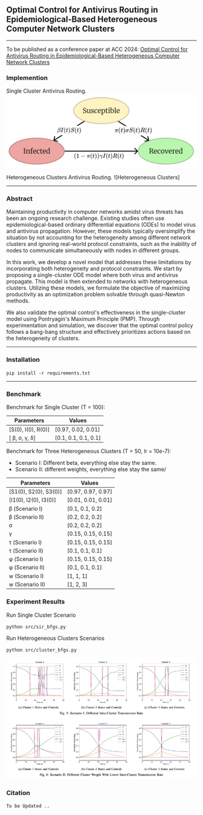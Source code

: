 ## Optimal Control for Antivirus Routing in Epidemiological-Based Heterogeneous Computer Network Clusters

----
To be published as a conference paper at ACC 2024: [Optimal Control for Antivirus Routing in Epidemiological-Based Heterogeneous Computer Network Clusters](assets/preprint.pdf)

### Implemention
Single Cluster Antivirus Routing.
![Single Cluster](assets/singlecluster_updated.png)

Heterogeneous Clusters Antivirus Routing.
![Heterogeneous Clusters]

----

### Abstract
Maintaining productivity in computer networks amidst virus threats has been an ongoing research challenge. Existing studies often use epidemiological-based ordinary differential equations (ODEs) to model virus and antivirus propagation. However, these models typically oversimplify the situation by not accounting for the heterogeneity among different network clusters and ignoring real-world protocol constraints, such as the inability of nodes to communicate simultaneously with nodes in different groups.

In this work, we develop a novel model that addresses these limitations by incorporating both heterogeneity and protocol constraints. We start by proposing a single-cluster ODE model where both virus and antivirus propagate. This model is then extended to networks with heterogeneous clusters. Utilizing these models, we formulate the objective of maximizing productivity as an optimization problem solvable through quasi-Newton methods.

We also validate the optimal control's effectiveness in the single-cluster model using Pontryagin's Maximum Principle (PMP). Through experimentation and simulation, we discover that the optimal control policy follows a bang-bang structure and effectively prioritizes actions based on the heterogeneity of clusters.

---- 

### Installation
    pip install -r requirements.txt

----
### Benchmark
Benchmark for Single Cluster (T = 100):

| Parameters          | Values                |
|---------------------|-----------------------|
| \[S(0), I(0), R(0)] | \[0.97, 0.02, 0.01]   |
| \[ β, σ, γ, δ]      | \[0.1, 0.1, 0.1, 0.1] |


Benchmark for Three Heterogeneous Clusters (T = 50, lr = 10e-7):
- Scenario I: Different beta, everything else stay the same.
- Scenario II: different weights, everything else stay the same/

| Parameters             | Values              |
|------------------------|---------------------|
| \[S1(0), S2(0), S3(0)] | \[0.97, 0.97, 0.97] |
| \[I1(0), I2(0), I3(0)] | \[0.01, 0.01, 0.01] |
| β (Scenario I)         | \[0.1, 0.1, 0.2]    |
| β (Scenario II)        | \[0.2, 0.2, 0.2]    |
| σ                      | \[0.2, 0.2, 0.2]    |
| γ                      | \[0.15, 0.15, 0.15] |
| τ (Scenario I)         | \[0.15, 0.15, 0.15] |
| τ (Scenario II)        | \[0.1, 0.1, 0.1]    |
| φ (Scenario I)         | \[0.15, 0.15, 0.15] |
| φ (Scenario II)        | \[0.1, 0.1, 0.1]    |
| w (Scenario I)         | \[1, 1, 1]          |
| w (Scenario II)        | \[1, 2, 3]          |

### Experiment Results
Run Single Cluster Scenario
```
python src/sir_bfgs.py
```

Run Heterogeneous Clusters Scenarios
```
python src/cluster_bfgs.py
```

![Experiment Results](assets/experiment_results.png)

### Citation
    To be Updated ..